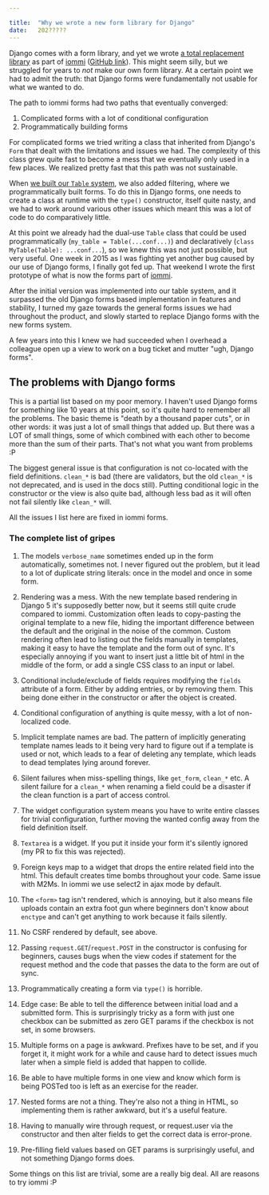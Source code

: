 ```yaml
---

title:	"Why we wrote a new form library for Django"
date:	202?????
---
```



Django comes with a form library, and yet we wrote [a total replacement library](https://docs.iommi.rocks/en/latest/forms.html) as part of [iommi](https://docs.iommi.rocks/) ([GitHub link](https://github.com/iommirocks/iommi)). This might seem silly, but we struggled for years to *not* make our own form library. At a certain point we had to admit the truth: that Django forms were fundamentally not usable for what we wanted to do. 

The path to iommi forms had two paths that eventually converged:

1. Complicated forms with a lot of conditional configuration
2. Programmatically building forms

For complicated forms we tried writing a class that inherited from Django's `Form` that dealt with the limitations and issues we had. The complexity of this class grew quite fast to become a mess that we eventually only used in a few places. We realized pretty fast that this path was not sustainable.
 
When [we built our `Table` system](https://kodare.net/2024/09/03/admin-replacement.html), we also added filtering, where we programmatically built forms. To do this in Django forms, one needs to create a class at runtime with the `type()` constructor, itself quite nasty, and we had to work around various other issues which meant this was a lot of code to do comparatively little.
 
At this point we already had the dual-use `Table` class that could be used programmatically (`my_table = Table(...conf...)`) and declaratively (`class MyTable(Table): ...conf...`), so we knew this was not just possible, but very useful. One week in 2015 as I was fighting yet another bug caused by our use of Django forms, I finally got fed up. That weekend I wrote the first prototype of what is now the forms part of [iommi](https://docs.iommi.rocks/). 
 
After the initial version was implemented into our table system, and it surpassed the old Django forms based implementation in features and stability, I turned my gaze towards the general forms issues we had throughout the product, and slowly started to replace Django forms with the new forms system.

A few years into this I knew we had succeeded when I overhead a colleague open up a view to work on a bug ticket and mutter "ugh, Django forms". 


## The problems with Django forms

This is a partial list based on my poor memory. I haven't used Django forms for something like 10 years at this point, so it's quite hard to remember all the problems. The basic theme is "death by a thousand paper cuts", or in other words: it was just a lot of small things that added up. But there was a LOT of small things, some of which combined with each other to become more than the sum of their parts. That's not what you want from problems :P

The biggest general issue is that configuration is not co-located with the field definitions. `clean_*` is bad (there are validators, but the old `clean_*` is not deprecated, and is used in the docs still). Putting conditional logic in the constructor or the view is also quite bad, although less bad as it will often not fail silently like `clean_*` will.
 
All the issues I list here are fixed in iommi forms. 
 
### The complete list of gripes


1. The models `verbose_name` sometimes ended up in the form automatically, sometimes not. I never figured out the problem, but it lead to a lot of duplicate string literals: once in the model and once in some form.

1. Rendering was a mess. With the new template based rendering in Django 5 it's supposedly better now, but it seems still quite crude compared to iommi. Customization often leads to copy-pasting the original template to a new file, hiding the important difference between the default and the original in the noise of the common. Custom rendering often lead to listing out the fields manually in templates, making it easy to have the template and the form out of sync. It's especially annoying if you want to insert just a little bit of html in the middle of the form, or add a single CSS class to an input or label.

1. Conditional include/exclude of fields requires modifying the `fields` attribute of a form. Either by adding entries, or by removing them. This being done either in the constructor or after the object is created. 

1. Conditional configuration of anything is quite messy, with a lot of non-localized code.

1. Implicit template names are bad. The pattern of implicitly generating template names leads to it being very hard to figure out if a template is used or not, which leads to a fear of deleting any template, which leads to dead templates lying around forever.

1. Silent failures when miss-spelling things, like `get_form`, `clean_*` etc. A silent failure for a `clean_*` when renaming a field could be a disaster if the clean function is a part of access control.

1. The widget configuration system means you have to write entire classes for trivial configuration, further moving the wanted config away from the field definition itself.

1. `Textarea` is a widget. If you put it inside your form it's silently ignored (my PR to fix this was rejected).

1. Foreign keys map to a widget that drops the entire related field into the html. This default creates time bombs throughout your code. Same issue with M2Ms. In iommi we use select2 in ajax mode by default.
 
1. The `<form>` tag isn't rendered, which is annoying, but it also means file uploads contain an extra foot gun where beginners don't know about `enctype` and can't get anything to work because it fails silently.

1. No CSRF rendered by default, see above. 

1. Passing `request.GET`/`request.POST` in the constructor is confusing for beginners, causes bugs when the view codes if statement for the request method and the code that passes the data to the form are out of sync. 

1. Programmatically creating a form via `type()` is horrible.

1. Edge case: Be able to tell the difference between initial load and a submitted form. This is surprisingly tricky as a form with just one checkbox can be submitted as zero GET params if the checkbox is not set, in some browsers. 

1. Multiple forms on a page is awkward. Prefixes have to be set, and if you forget it, it might work for a while and cause hard to detect issues much later when a simple field is added that happen to collide.

1. Be able to have multiple forms in one view and know which form is being POSTed too is left as an exercise for the reader. 

1. Nested forms are not a thing. They're also not a thing in HTML, so implementing them is rather awkward, but it's a useful feature.

1. Having to manually wire through request, or request.user via the constructor and then alter fields to get the correct data is error-prone.

1. Pre-filling field values based on GET params is surprisingly useful, and not something Django forms does. 

Some things on this list are trivial, some are a really big deal. All are reasons to try iommi :P
